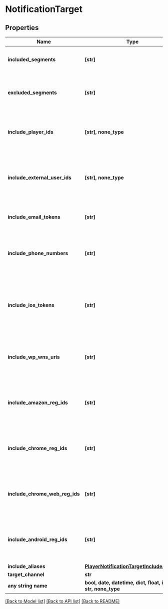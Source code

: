 # NotificationTarget


## Properties
Name | Type | Description | Notes
------------ | ------------- | ------------- | -------------
**included_segments** | **[str]** | The segment names you want to target. Users in these segments will receive a notification. This targeting parameter is only compatible with excluded_segments. Example: [\"Active Users\", \"Inactive Users\"]  | [optional] 
**excluded_segments** | **[str]** | Segment that will be excluded when sending. Users in these segments will not receive a notification, even if they were included in included_segments. This targeting parameter is only compatible with included_segments. Example: [\"Active Users\", \"Inactive Users\"]  | [optional] 
**include_player_ids** | **[str], none_type** | Specific playerids to send your notification to. _Does not require API Auth Key. Do not combine with other targeting parameters. Not compatible with any other targeting parameters. Example: [\"1dd608f2-c6a1-11e3-851d-000c2940e62c\"] Limit of 2,000 entries per REST API call  | [optional] 
**include_external_user_ids** | **[str], none_type** | Target specific devices by custom user IDs assigned via API. Not compatible with any other targeting parameters Example: [\"custom-id-assigned-by-api\"] REQUIRED: REST API Key Authentication Limit of 2,000 entries per REST API call. Note: If targeting push, email, or sms subscribers with same ids, use with channel_for_external_user_ids to indicate you are sending a push or email or sms.  | [optional] 
**include_email_tokens** | **[str]** | Recommended for Sending Emails - Target specific email addresses. If an email does not correspond to an existing user, a new user will be created. Example: nick@catfac.ts Limit of 2,000 entries per REST API call  | [optional] 
**include_phone_numbers** | **[str]** | Recommended for Sending SMS - Target specific phone numbers. The phone number should be in the E.164 format. Phone number should be an existing subscriber on OneSignal. Refer our docs to learn how to add phone numbers to OneSignal. Example phone number: +1999999999 Limit of 2,000 entries per REST API call  | [optional] 
**include_ios_tokens** | **[str]** | Not Recommended: Please consider using include_player_ids or include_external_user_ids instead. Target using iOS device tokens. Warning: Only works with Production tokens. All non-alphanumeric characters must be removed from each token. If a token does not correspond to an existing user, a new user will be created. Example: ce777617da7f548fe7a9ab6febb56cf39fba6d38203... Limit of 2,000 entries per REST API call  | [optional] 
**include_wp_wns_uris** | **[str]** | Not Recommended: Please consider using include_player_ids or include_external_user_ids instead. Target using Windows URIs. If a token does not correspond to an existing user, a new user will be created. Example: http://s.notify.live.net/u/1/bn1/HmQAAACPaLDr-... Limit of 2,000 entries per REST API call  | [optional] 
**include_amazon_reg_ids** | **[str]** | Not Recommended: Please consider using include_player_ids or include_external_user_ids instead. Target using Amazon ADM registration IDs. If a token does not correspond to an existing user, a new user will be created. Example: amzn1.adm-registration.v1.XpvSSUk0Rc3hTVVV... Limit of 2,000 entries per REST API call  | [optional] 
**include_chrome_reg_ids** | **[str]** | Not Recommended: Please consider using include_player_ids or include_external_user_ids instead. Target using Chrome App registration IDs. If a token does not correspond to an existing user, a new user will be created. Example: APA91bEeiUeSukAAUdnw3O2RB45FWlSpgJ7Ji_... Limit of 2,000 entries per REST API call  | [optional] 
**include_chrome_web_reg_ids** | **[str]** | Not Recommended: Please consider using include_player_ids or include_external_user_ids instead. Target using Chrome Web Push registration IDs. If a token does not correspond to an existing user, a new user will be created. Example: APA91bEeiUeSukAAUdnw3O2RB45FWlSpgJ7Ji_... Limit of 2,000 entries per REST API call  | [optional] 
**include_android_reg_ids** | **[str]** | Not Recommended: Please consider using include_player_ids or include_external_user_ids instead. Target using Android device registration IDs. If a token does not correspond to an existing user, a new user will be created. Example: APA91bEeiUeSukAAUdnw3O2RB45FWlSpgJ7Ji_... Limit of 2,000 entries per REST API call  | [optional] 
**include_aliases** | [**PlayerNotificationTargetIncludeAliases**](PlayerNotificationTargetIncludeAliases.md) |  | [optional] 
**target_channel** | **str** |  | [optional] 
**any string name** | **bool, date, datetime, dict, float, int, list, str, none_type** | any string name can be used but the value must be the correct type | [optional]

[[Back to Model list]](../README.md#documentation-for-models) [[Back to API list]](../README.md#documentation-for-api-endpoints) [[Back to README]](../README.md)


